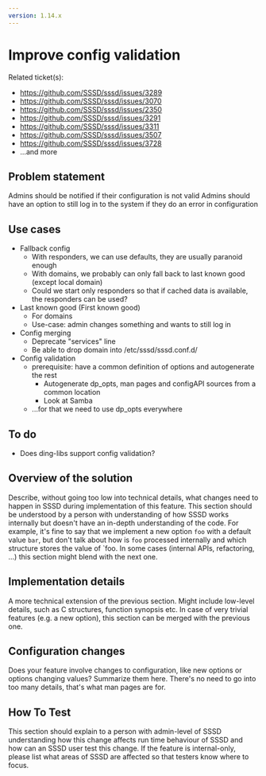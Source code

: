 ```yaml
---
version: 1.14.x
---
```


# Improve config validation

Related ticket(s):

  - <https://github.com/SSSD/sssd/issues/3289>
  - <https://github.com/SSSD/sssd/issues/3070>
  - <https://github.com/SSSD/sssd/issues/2350>
  - <https://github.com/SSSD/sssd/issues/3291>
  - <https://github.com/SSSD/sssd/issues/3311>
  - <https://github.com/SSSD/sssd/issues/3507>
  - <https://github.com/SSSD/sssd/issues/3728>
  - ...and more

## Problem statement

Admins should be notified if their configuration is not valid Admins should have an option to still log in to the system if they do an error in configuration

## Use cases

  - Fallback config
    - With responders, we can use defaults, they are usually paranoid enough
    - With domains, we probably can only fall back to last known good (except local domain)
    - Could we start only responders so that if cached data is available, the responders can be used?
  - Last known good (First known good)
    - For domains
    - Use-case: admin changes something and wants to still log in
  - Config merging
    - Deprecate "services" line
    - Be able to drop domain into /etc/sssd/sssd.conf.d/
  - Config validation
    - prerequisite: have a common definition of options and autogenerate the rest
        - Autogenerate dp_opts, man pages and configAPI sources from a common location
        - Look at Samba
    - ...for that we need to use dp_opts everywhere

## To do

  - Does ding-libs support config validation?

## Overview of the solution

Describe, without going too low into technical details, what changes need to happen in SSSD during implementation of this feature. This section should be understood by a person with understanding of how SSSD works internally but doesn't have an in-depth understanding of the code. For example, it's fine to say that we implement a new option `foo` with a default value `bar`, but don't talk about how is `foo` processed internally and which structure stores the value of \`foo. In some cases (internal APIs, refactoring, ...) this section might blend with the next one.

## Implementation details

A more technical extension of the previous section. Might include low-level details, such as C structures, function synopsis etc. In case of very trivial features (e.g. a new option), this section can be merged with the previous one.

## Configuration changes

Does your feature involve changes to configuration, like new options or options changing values? Summarize them here. There's no need to go into too many details, that's what man pages are for.

## How To Test

This section should explain to a person with admin-level of SSSD understanding how this change affects run time behaviour of SSSD and how can an SSSD user test this change. If the feature is internal-only, please list what areas of SSSD are affected so that testers know where to focus.
